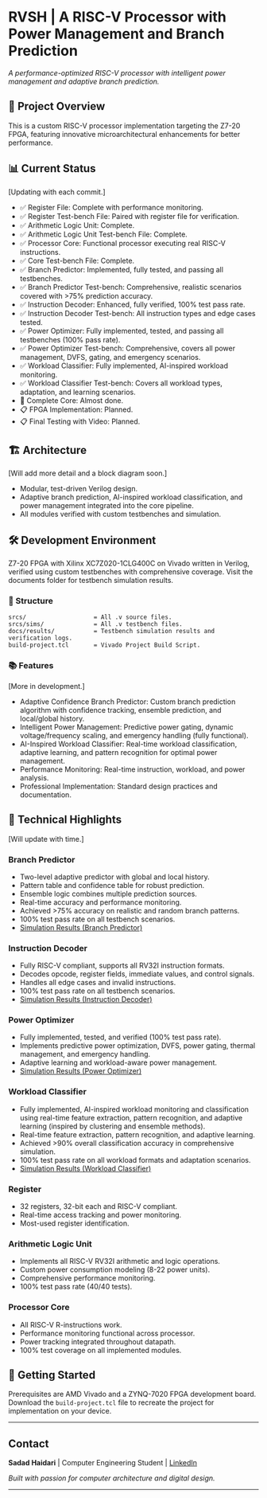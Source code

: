 # RVSH | A RISC-V Processor with Power Management and Branch Prediction

*A performance-optimized RISC-V processor with intelligent power management and adaptive branch prediction.*

## 🔩 Project Overview
This is a custom RISC-V processor implementation targeting the Z7-20 FPGA, featuring innovative microarchitectural enhancements for better performance.

## 📊 Current Status
[Updating with each commit.]
- ✅ Register File: Complete with performance monitoring.
- ✅ Register Test-bench File: Paired with register file for verification.
- ✅ Arithmetic Logic Unit: Complete.
- ✅ Arithmetic Logic Unit Test-bench File: Complete.
- ✅ Processor Core: Functional processor executing real RISC-V instructions.
- ✅ Core Test-bench File: Complete.
- ✅ Branch Predictor: Implemented, fully tested, and passing all testbenches.
- ✅ Branch Predictor Test-bench: Comprehensive, realistic scenarios covered with >75% prediction accuracy.
- ✅ Instruction Decoder: Enhanced, fully verified, 100% test pass rate.
- ✅ Instruction Decoder Test-bench: All instruction types and edge cases tested.
- ✅ Power Optimizer: Fully implemented, tested, and passing all testbenches (100% pass rate).
- ✅ Power Optimizer Test-bench: Comprehensive, covers all power management, DVFS, gating, and emergency scenarios.
- ✅ Workload Classifier: Fully implemented, AI-inspired workload monitoring.
- ✅ Workload Classifier Test-bench: Covers all workload types, adaptation, and learning scenarios.
- 🚧 Complete Core: Almost done.
- 📋 FPGA Implementation: Planned.
- 📋 Final Testing with Video: Planned.

## 🏗️ Architecture
[Will add more detail and a block diagram soon.]
- Modular, test-driven Verilog design.
- Adaptive branch prediction, AI-inspired workload classification, and power management integrated into the core pipeline.
- All modules verified with custom testbenches and simulation.

## 🛠️ Development Environment
Z7-20 FPGA with Xilinx XC7Z020-1CLG400C on Vivado written in Verilog, verified using custom testbenches with comprehensive coverage. Visit the documents folder for testbench simulation results.

### 📁 Structure
```
srcs/                   = All .v source files.
srcs/sims/              = All .v testbench files.
docs/results/           = Testbench simulation results and verification logs.
build-project.tcl       = Vivado Project Build Script.
```
### 📚 Features
[More in development.]
- Adaptive Confidence Branch Predictor: Custom branch prediction algorithm with confidence tracking, ensemble prediction, and local/global history.
- Intelligent Power Management: Predictive power gating, dynamic voltage/frequency scaling, and emergency handling (fully functional).
- AI-Inspired Workload Classifier: Real-time workload classification, adaptive learning, and pattern recognition for optimal power management.
- Performance Monitoring: Real-time instruction, workload, and power analysis.
- Professional Implementation: Standard design practices and documentation.

## 🔬 Technical Highlights
[Will update with time.]
### Branch Predictor
- Two-level adaptive predictor with global and local history.
- Pattern table and confidence table for robust prediction.
- Ensemble logic combines multiple prediction sources.
- Real-time accuracy and performance monitoring.
- Achieved >75% accuracy on realistic and random branch patterns.
- 100% test pass rate on all testbench scenarios.
- [Simulation Results (Branch Predictor)](docs/results/branch-predictor-simulation-results.md)

### Instruction Decoder
- Fully RISC-V compliant, supports all RV32I instruction formats.
- Decodes opcode, register fields, immediate values, and control signals.
- Handles all edge cases and invalid instructions.
- 100% test pass rate on all testbench scenarios.
- [Simulation Results (Instruction Decoder)](docs/results/enhanced-decoder-simulation-results.md)

### Power Optimizer
- Fully implemented, tested, and verified (100% test pass rate).
- Implements predictive power optimization, DVFS, power gating, thermal management, and emergency handling.
- Adaptive learning and workload-aware power management.
- [Simulation Results (Power Optimizer)](docs/results/power-optimizer-simulation-results.md)

### Workload Classifier
- Fully implemented, AI-inspired workload monitoring and classification using real-time feature extraction, pattern recognition, and adaptive learning (inspired by clustering and ensemble methods).
- Real-time feature extraction, pattern recognition, and adaptive learning.
- Achieved >90% overall classification accuracy in comprehensive simulation.
- 100% test pass rate on all workload formats and adaptation scenarios.
- [Simulation Results (Workload Classifier)](docs/results/workload_classifier-simulation-results.md)

### Register
- 32 registers, 32-bit each and RISC-V compliant.
- Real-time access tracking and power monitoring.
- Most-used register identification.

### Arithmetic Logic Unit
- Implements all RISC-V RV32I arithmetic and logic operations.
- Custom power consumption modeling (8-22 power units).
- Comprehensive performance monitoring.
- 100% test pass rate (40/40 tests).

### Processor Core
- All RISC-V R-instructions work.
- Performance monitoring functional across processor.
- Power tracking integrated throughout datapath.
- 100% test coverage on all implemented modules.

## 📎 Getting Started
Prerequisites are AMD Vivado and a ZYNQ-7020 FPGA development board. Download the `build-project.tcl` file to recreate the project for implementation on your device.

---
## Contact
**Sadad Haidari** | Computer Engineering Student | [LinkedIn](https://linkedin.com/in/sadadh)

*Built with passion for computer architecture and digital design.*

---

